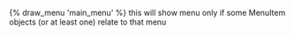 {% draw_menu 'main_menu' %} this will show menu only if some MenuItem objects (or at least one) relate to that menu


